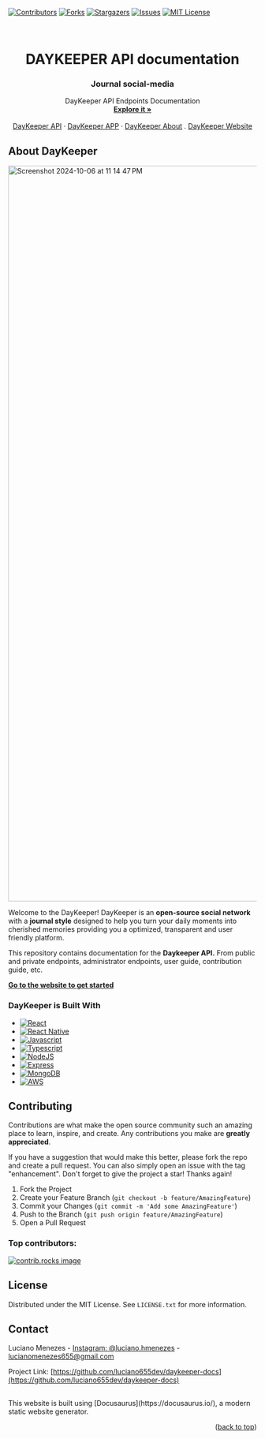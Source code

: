<a id="readme-top"></a>

[![Contributors][contributors-shield]][contributors-url]
[![Forks][forks-shield]][forks-url]
[![Stargazers][stars-shield]][stars-url]
[![Issues][issues-shield]][issues-url]
[![MIT License][license-shield]][license-url]


<!-- PROJECT LOGO -->
<br />
<div align="center">
  <h1>DAYKEEPER API documentation</h1>

  <h3 align="center">Journal social-media</h3>

  <p align="center">
    DayKeeper API Endpoints Documentation
    <br />
    <a href="https://github.com/luciano655dev/daykeeper-api-docs"><strong>Explore it »</strong></a>
    <br />
    <br />
    <a href="https://github.com/luciano655dev/daykeeper-api">DayKeeper API</a>
    ·
    <a href="https://github.com/luciano655dev/daykeeper-app">DayKeeper APP</a>
    ·
    <a href="https://github.com/luciano655dev/daykeeper-about">DayKeeper About</a>
    .
    <a href="https://github.com/luciano655dev/daykeeper-website">DayKeeper Website</a>
  </p>
</div>

<!-- ABOUT THE PROJECT -->
## About DayKeeper

<img width="1492" alt="Screenshot 2024-10-06 at 11 14 47 PM" src="https://github.com/user-attachments/assets/b17c17ba-8513-414d-999f-285fa41420e3">

Welcome to the DayKeeper! DayKeeper is an <strong>open-source social network</strong> with a <strong>journal style</strong> designed to help you turn your daily moments into cherished memories providing you a optimized, transparent and user friendly platform.

This repository contains documentation for the <strong>Daykeeper API.</strong> From public and private endpoints, administrator endpoints, user guide, contribution guide, etc.

<a href="https://github.com/luciano655dev/daykeeper-api-docs"><strong>Go to the website to get started</strong></a>

### DayKeeper is Built With

* [![React][React.js]][React-url]
* [![React Native][React-Native]][React-url]
* [![Javascript][Javascript]][Javascript-url]
* [![Typescript][Typescript]][Typescript-url]
* [![NodeJS][NodeJS]][NodeJS-url]
* [![Express][Express]][Express-url]
* [![MongoDB][MongoDB]][MongoDB-url]
* [![AWS][AWS]][AWS-url]

<!-- CONTRIBUTING -->
## Contributing

Contributions are what make the open source community such an amazing place to learn, inspire, and create. Any contributions you make are **greatly appreciated**.

If you have a suggestion that would make this better, please fork the repo and create a pull request. You can also simply open an issue with the tag "enhancement".
Don't forget to give the project a star! Thanks again!

1. Fork the Project
2. Create your Feature Branch (`git checkout -b feature/AmazingFeature`)
3. Commit your Changes (`git commit -m 'Add some AmazingFeature'`)
4. Push to the Branch (`git push origin feature/AmazingFeature`)
5. Open a Pull Request

### Top contributors:

<a href="https://github.com/luciano655dev/daykeeper-docs/graphs/contributors">
  <img src="https://contrib.rocks/image?repo=luciano655dev/daykeeper-docs" alt="contrib.rocks image" />
</a>



<!-- LICENSE -->
## License

Distributed under the MIT License. See `LICENSE.txt` for more information.



<!-- CONTACT -->
## Contact

Luciano Menezes - [Instagram: @luciano.hmenezes](https://instagram.com/luciano.hmenezes) - lucianomenezes655@gmail.com

Project Link: [https://github.com/luciano655dev/daykeeper-docs](https://github.com/luciano655dev/daykeeper-docs)

##
<p>This website is built using [Docusaurus](https://docusaurus.io/), a modern static website generator.</p>
<p align="right">(<a href="#readme-top">back to top</a>)</p>



<!-- MARKDOWN LINKS & IMAGES -->
[contributors-shield]: https://img.shields.io/github/contributors/othneildrew/Best-README-Template.svg?style=for-the-badge
[contributors-url]: https://github.com/luciano655dev/daykeeper-docs/graphs/contributors
[forks-shield]: https://img.shields.io/github/forks/othneildrew/Best-README-Template.svg?style=for-the-badge
[forks-url]: https://github.com/luciano655dev/daykeeper-docs/network/members
[stars-shield]: https://img.shields.io/github/stars/othneildrew/Best-README-Template.svg?style=for-the-badge
[stars-url]: https://github.com/luciano655dev/daykeeper-docs/stargazers
[issues-shield]: https://img.shields.io/github/issues/othneildrew/Best-README-Template.svg?style=for-the-badge
[issues-url]: https://github.com/luciano655dev/daykeeper-docs/issues
[license-shield]: https://img.shields.io/github/license/othneildrew/Best-README-Template.svg?style=for-the-badge
[license-url]: https://github.com/luciano655dev/daykeeper-docs/blob/master/LICENSE.txt
[linkedin-shield]: https://img.shields.io/badge/-LinkedIn-black.svg?style=for-the-badge&logo=linkedin&colorB=555

[product-screenshot]: images/screenshot.png

[React.js]: https://img.shields.io/badge/React-20232A?style=for-the-badge&logo=react&logoColor=61DAFB
[React-url]: https://reactjs.org/
[React-Native]: https://img.shields.io/badge/React%20Native-20232A?style=for-the-badge&logo=react&logoColor=61DAFB
[React-url]: https://reactnative.dev/docs/getting-started
[Javascript]: https://img.shields.io/badge/Javascript-20232A?style=for-the-badge&logo=javascript
[Javascript-url]: https://developer.mozilla.org/en-US/docs/Web/JavaScript
[Typescript]: https://img.shields.io/badge/Typescript-20232A?style=for-the-badge&logo=typescript
[Typescript-url]: https://www.typescriptlang.org/docs/
[NodeJS]: https://img.shields.io/badge/Node.js-20232A?style=for-the-badge&logo=node.js
[NodeJS-url]: https://nodejs.org/docs/latest/api/
[Express]: https://img.shields.io/badge/Express-20232A?style=for-the-badge&logo=express
[Express-url]: https://expressjs.com/
[MongoDB]: https://img.shields.io/badge/MongoDB-20232A?style=for-the-badge&logo=mongodb
[MongoDB-url]: https://www.mongodb.com/docs/
[AWS]: https://img.shields.io/badge/Amazon_AWS-20232A?style=for-the-badge&logo=amazon
[AWS-url]: https://aws.amazon.com/
